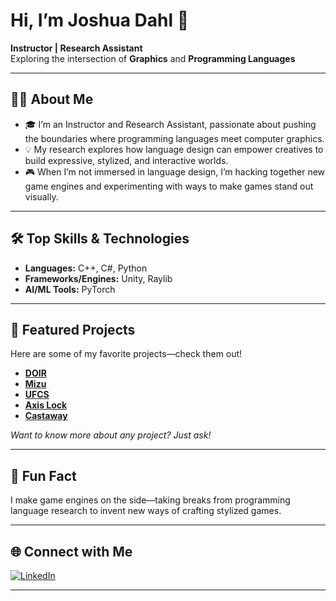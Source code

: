 # Hi, I’m Joshua Dahl 👋

**Instructor | Research Assistant**  
Exploring the intersection of **Graphics** and **Programming Languages**

---

## 👨‍💻 About Me

- 🎓 I’m an Instructor and Research Assistant, passionate about pushing the boundaries where programming languages meet computer graphics.
- 💡 My research explores how language design can empower creatives to build expressive, stylized, and interactive worlds.
- 🎮 When I’m not immersed in language design, I’m hacking together new game engines and experimenting with ways to make games stand out visually.

---

## 🛠️ Top Skills & Technologies

- **Languages:** C++, C#, Python
- **Frameworks/Engines:** Unity, Raylib
- **AI/ML Tools:** PyTorch

---

## 🚀 Featured Projects

Here are some of my favorite projects—check them out!

- **[DOIR](https://github.com/doir-lang/doir)**  
- **[Mizu](https://github.com/doir-lang/Mizu)**  
- **[UFCS](https://github.com/joshuadahlunr/ufcs)**
- **[Axis Lock](https://jdbener.itch.io/axis-lock)**
- **[Castaway](https://github.com/joshuadahlunr/castaway)**

*Want to know more about any project? Just ask!*

---

## 🌱 Fun Fact

I make game engines on the side—taking breaks from programming language research to invent new ways of crafting stylized games.

---

## 🌐 Connect with Me

[![LinkedIn](https://img.shields.io/badge/LinkedIn-blue?style=flat&logo=linkedin)](https://www.linkedin.com/in/joshua-dahl-2b1a4691/)

---

<!--
![](https://github-readme-stats.vercel.app/api?username=joshuadahlunr&show_icons=true&theme=dracula)
-->
